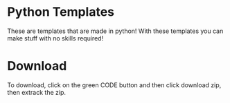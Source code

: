 # Python Templates

These are templates that are made in python! With these templates you can make stuff with no skills required!

 # Download
 To download, click on the green CODE button and then click download zip, then extrack the zip.